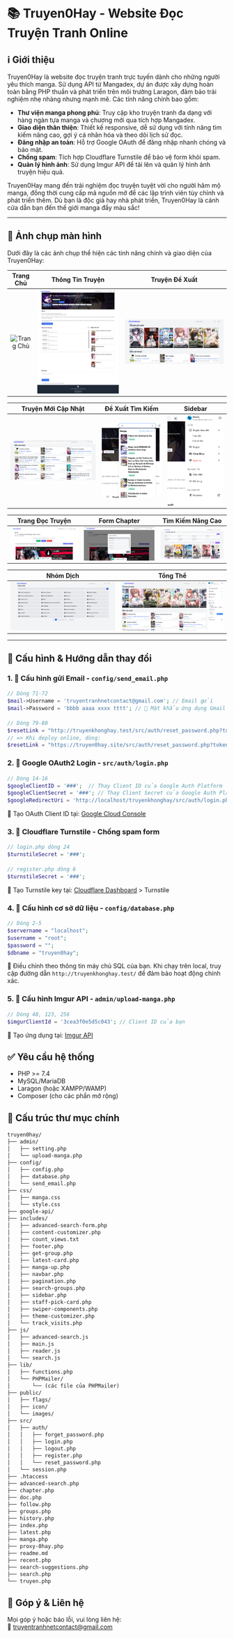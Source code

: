 # 📚 Truyen0Hay - Website Đọc Truyện Tranh Online

## ℹ️ Giới thiệu

Truyen0Hay là website đọc truyện tranh trực tuyến dành cho những người yêu thích manga. Sử dụng API từ Mangadex, dự án được xây dựng hoàn toàn bằng PHP thuần và phát triển trên môi trường Laragon, đảm bảo trải nghiệm nhẹ nhàng nhưng mạnh mẽ. Các tính năng chính bao gồm:

- **Thư viện manga phong phú**: Truy cập kho truyện tranh đa dạng với hàng ngàn tựa manga và chương mới qua tích hợp Mangadex.
- **Giao diện thân thiện**: Thiết kế responsive, dễ sử dụng với tính năng tìm kiếm nâng cao, gợi ý cá nhân hóa và theo dõi lịch sử đọc.
- **Đăng nhập an toàn**: Hỗ trợ Google OAuth để đăng nhập nhanh chóng và bảo mật.
- **Chống spam**: Tích hợp Cloudflare Turnstile để bảo vệ form khỏi spam.
- **Quản lý hình ảnh**: Sử dụng Imgur API để tải lên và quản lý hình ảnh truyện hiệu quả.

Truyen0Hay mang đến trải nghiệm đọc truyện tuyệt vời cho người hâm mộ manga, đồng thời cung cấp mã nguồn mở để các lập trình viên tùy chỉnh và phát triển thêm. Dù bạn là độc giả hay nhà phát triển, Truyen0Hay là cánh cửa dẫn bạn đến thế giới manga đầy màu sắc!

---

## 📸 Ảnh chụp màn hình

Dưới đây là các ảnh chụp thể hiện các tính năng chính và giao diện của Truyen0Hay:

| **Trang Chủ** | **Thông Tin Truyện** | **Truyện Đề Xuất** |
|:-------------:|:--------------------:|:------------------:|
| ![Trang Chủ](demo/1-trang-chu.png) | ![Thông Tin Truyện](demo/2-trang-thong-tin-truyen.png) | ![Truyện Đề Xuất](demo/3-truyen-de-xuat.png) |

| **Truyện Mới Cập Nhật** | **Đề Xuất Tìm Kiếm** | **Sidebar** |
|:-----------------------:|:--------------------:|:-----------:|
| ![Truyện Mới Cập Nhật](demo/4-truyen-moi-cap-nhat.png) | ![Đề Xuất Tìm Kiếm](demo/5-de-xuat-tim-kiem.png) | ![Sidebar](demo/6-siderbar.png) |

| **Trang Đọc Truyện** | **Form Chapter** | **Tìm Kiếm Nâng Cao** |
|:--------------------:|:----------------:|:---------------------:|
| ![Trang Đọc Truyện](demo/7-trang-doc-truyen.png) | ![Form Chapter](demo/8-form-chapter.png) | ![Tìm Kiếm Nâng Cao](demo/9-tim-kiem-nang-cao.png) |

| **Nhóm Dịch** | **Tổng Thể** |
|:-------------:|:------------:|
| ![Nhóm Dịch](demo/10-nhom-dich.png) | ![Tổng Thể](demo/tong-the.png) |

---

## 🔧 Cấu hình & Hướng dẫn thay đổi

### 1. 📧 Cấu hình gửi Email - `config/send_email.php`

```php
// Dòng 71-72
$mail->Username = 'truyentranhnetcontact@gmail.com'; // Email gửi
$mail->Password = 'bbbb aaaa xxxx tttt'; // 🔐 Mật khẩu ứng dụng Gmail

// Dòng 79-80
$resetLink = "http://truyenkhonghay.test/src/auth/reset_password.php?token=" . $token;
// => Khi deploy online, dùng:
$resetLink = "https://truyen0hay.site/src/auth/reset_password.php?token=" . $token;
```

### 2. 🔐 Google OAuth2 Login - `src/auth/login.php`

```php
// Dòng 14-16
$googleClientID = '###';  // Thay Client ID của Google Auth Platform
$googleClientSecret = '###'; // Thay Client Secret của Google Auth Platform
$googleRedirectUri = 'http://localhost/truyenkhonghay/src/auth/login.php'; // Thay localhost bằng domain của bạn
```

🔗 Tạo OAuth Client ID tại: [Google Cloud Console](https://console.cloud.google.com/apis/credentials)

### 3. 🧱 Cloudflare Turnstile - Chống spam form

```php
// login.php dòng 24
$turnstileSecret = '###';

// register.php dòng 6
$turnstileSecret = '###';
```

🔗 Tạo Turnstile key tại: [Cloudflare Dashboard](https://dash.cloudflare.com/) > Turnstile

### 4. 💾 Cấu hình cơ sở dữ liệu - `config/database.php`

```php
// Dòng 2-5
$servername = "localhost";
$username = "root";
$password = "";
$dbname = "truyen0hay";
```

📌 Điều chỉnh theo thông tin máy chủ SQL của bạn. Khi chạy trên local, truy cập đường dẫn `http://truyenkhonghay.test/` để đảm bảo hoạt động chính xác.

### 5. 📸 Cấu hình Imgur API - `admin/upload-manga.php`

```php
// Dòng 48, 123, 256
$imgurClientId = '3cea3f0e5d5c043'; // Client ID của bạn
```

🔗 Tạo ứng dụng tại: [Imgur API](https://api.imgur.com/oauth2/addclient)

## ✅ Yêu cầu hệ thống

- PHP >= 7.4
- MySQL/MariaDB
- Laragon (hoặc XAMPP/WAMP)
- Composer (cho các phần mở rộng)

## 📁 Cấu trúc thư mục chính

```
truyen0hay/
├── admin/
│   ├── setting.php
│   └── upload-manga.php
├── config/
│   ├── config.php
│   ├── database.php
│   └── send_email.php
├── css/
│   ├── manga.css
│   └── style.css
├── google-api/
├── includes/
│   ├── advanced-search-form.php
│   ├── content-customizer.php
│   ├── count_views.txt
│   ├── footer.php
│   ├── get-group.php
│   ├── latest-card.php
│   ├── manga-up.php
│   ├── navbar.php
│   ├── pagination.php
│   ├── search-groups.php
│   ├── sidebar.php
│   ├── staff-pick-card.php
│   ├── swiper-components.php
│   ├── theme-customizer.php
│   └── track_visits.php
├── js/
│   ├── advanced-search.js
│   ├── main.js
│   ├── reader.js
│   └── search.js
├── lib/
│   ├── functions.php
│   └── PHPMailer/
│       └── (các file của PHPMailer)
├── public/
│   ├── flags/
│   ├── icon/
│   └── images/
├── src/
│   ├── auth/
│   │   ├── forget_password.php
│   │   ├── login.php
│   │   ├── logout.php
│   │   ├── register.php
│   │   └── reset_password.php
│   └── session.php
├── .htaccess
├── advanced-search.php
├── chapter.php
├── doc.php
├── follow.php
├── groups.php
├── history.php
├── index.php
├── latest.php
├── manga.php
├── proxy-0hay.php
├── readme.md
├── recent.php
├── search-suggestions.php
├── search.php
└── truyen.php
```

## 🤝 Góp ý & Liên hệ

Mọi góp ý hoặc báo lỗi, vui lòng liên hệ:  
📩 [truyentranhnetcontact@gmail.com](mailto:truyentranhnetcontact@gmail.com)
